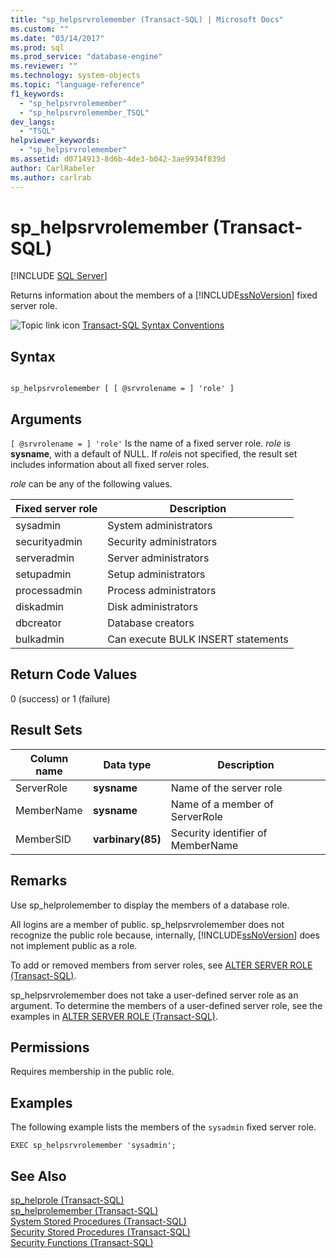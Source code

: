 ```yaml
---
title: "sp_helpsrvrolemember (Transact-SQL) | Microsoft Docs"
ms.custom: ""
ms.date: "03/14/2017"
ms.prod: sql
ms.prod_service: "database-engine"
ms.reviewer: ""
ms.technology: system-objects
ms.topic: "language-reference"
f1_keywords: 
  - "sp_helpsrvrolemember"
  - "sp_helpsrvrolemember_TSQL"
dev_langs: 
  - "TSQL"
helpviewer_keywords: 
  - "sp_helpsrvrolemember"
ms.assetid: d0714913-8d6b-4de3-b042-3ae9934f839d
author: CarlRabeler
ms.author: carlrab
---
```

# sp_helpsrvrolemember (Transact-SQL)
[!INCLUDE [SQL Server](../../includes/applies-to-version/sqlserver.md)]

  Returns information about the members of a [!INCLUDE[ssNoVersion](../../includes/ssnoversion-md.md)] fixed server role.  
  
 ![Topic link icon](../../database-engine/configure-windows/media/topic-link.gif "Topic link icon") [Transact-SQL Syntax Conventions](../../t-sql/language-elements/transact-sql-syntax-conventions-transact-sql.md)  
  
## Syntax  
  
```  
  
sp_helpsrvrolemember [ [ @srvrolename = ] 'role' ]  
```  
  
## Arguments  
`[ @srvrolename = ] 'role'`
 Is the name of a fixed server role. *role* is **sysname**, with a default of NULL. If *role*is not specified, the result set includes information about all fixed server roles.  
  
 *role* can be any of the following values.  
  
|Fixed server role|Description|  
|-----------------------|-----------------|  
|sysadmin|System administrators|  
|securityadmin|Security administrators|  
|serveradmin|Server administrators|  
|setupadmin|Setup administrators|  
|processadmin|Process administrators|  
|diskadmin|Disk administrators|  
|dbcreator|Database creators|  
|bulkadmin|Can execute BULK INSERT statements|  
  
## Return Code Values  
 0 (success) or 1 (failure)  
  
## Result Sets  
  
|Column name|Data type|Description|  
|-----------------|---------------|-----------------|  
|ServerRole|**sysname**|Name of the server role|  
|MemberName|**sysname**|Name of a member of ServerRole|  
|MemberSID|**varbinary(85)**|Security identifier of MemberName|  
  
## Remarks  
 Use sp_helprolemember to display the members of a database role.  
  
 All logins are a member of public. sp_helpsrvrolemember does not recognize the public role because, internally, [!INCLUDE[ssNoVersion](../../includes/ssnoversion-md.md)] does not implement public as a role.  
  
 To add or removed members from server roles, see [ALTER SERVER ROLE &#40;Transact-SQL&#41;](../../t-sql/statements/alter-server-role-transact-sql.md).  
  
 sp_helpsrvrolemember does not take a user-defined server role as an argument. To determine the members of a user-defined server role, see the examples in [ALTER SERVER ROLE &#40;Transact-SQL&#41;](../../t-sql/statements/alter-server-role-transact-sql.md).  
  
## Permissions  
 Requires membership in the public role.  
  
## Examples  
 The following example lists the members of the `sysadmin` fixed server role.  
  
```  
EXEC sp_helpsrvrolemember 'sysadmin';  
```  
  
## See Also  
 [sp_helprole &#40;Transact-SQL&#41;](../../relational-databases/system-stored-procedures/sp-helprole-transact-sql.md)   
 [sp_helprolemember &#40;Transact-SQL&#41;](../../relational-databases/system-stored-procedures/sp-helprolemember-transact-sql.md)   
 [System Stored Procedures &#40;Transact-SQL&#41;](../../relational-databases/system-stored-procedures/system-stored-procedures-transact-sql.md)   
 [Security Stored Procedures &#40;Transact-SQL&#41;](../../relational-databases/system-stored-procedures/security-stored-procedures-transact-sql.md)   
 [Security Functions &#40;Transact-SQL&#41;](../../t-sql/functions/security-functions-transact-sql.md)  
  
  
